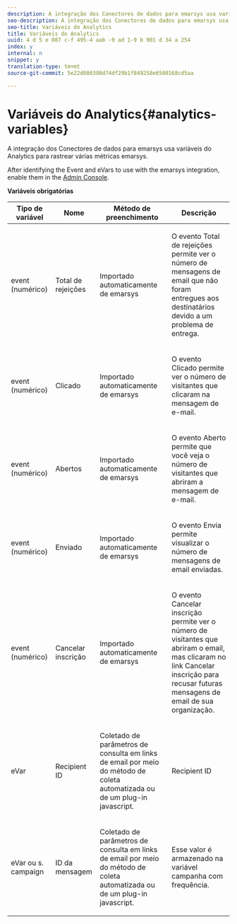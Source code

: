 ```yaml
---
description: A integração dos Conectores de dados para emarsys usa variáveis do Analytics para rastrear várias métricas emarsys.
seo-description: A integração dos Conectores de dados para emarsys usa variáveis do Analytics para rastrear várias métricas emarsys.
seo-title: Variáveis do Analytics
title: Variáveis do Analytics
uuid: 4 d 5 e 087 c-f 495-4 aab -9 ad 1-9 b 901 d 34 a 254
index: y
internal: n
snippet: y
translation-type: tm+mt
source-git-commit: 5e22d080398d74df29b1f849258e6500168cd5aa

---
```



# Variáveis do Analytics{#analytics-variables}

A integração dos Conectores de dados para emarsys usa variáveis do Analytics para rastrear várias métricas emarsys.

After identifying the Event and eVars to use with the emarsys integration, enable them in the [Admin Console](https://microsite.omniture.com/t2/help/en_US/reference/index.html?f=conversion_var_admin).

**Variáveis obrigatórias**

<table id="table_5B8F3A1EB55D4BB48F669FB84C857256"> 
 <thead> 
  <tr> 
   <th colname="col1" class="entry"> Tipo de variável </th> 
   <th colname="col2" class="entry"> Nome </th> 
   <th colname="col3" class="entry"> Método de preenchimento </th> 
   <th colname="col4" class="entry"> Descrição </th> 
  </tr>
 </thead>
 <tbody> 
  <tr> 
   <td colname="col1"> event (numérico) </td> 
   <td colname="col2"> Total de rejeições </td> 
   <td colname="col3"> <p>Importado automaticamente de emarsys </p> </td> 
   <td colname="col4"> <p>O evento Total de rejeições permite ver o número de mensagens de email que não foram entregues aos destinatários devido a um problema de entrega. </p> </td> 
  </tr> 
  <tr> 
   <td colname="col1"> event (numérico) </td> 
   <td colname="col2"> Clicado </td> 
   <td colname="col3"> <p>Importado automaticamente de emarsys </p> </td> 
   <td colname="col4"> <p>O evento Clicado permite ver o número de visitantes que clicaram na mensagem de e-mail. </p> </td> 
  </tr> 
  <tr> 
   <td colname="col1"> event (numérico) </td> 
   <td colname="col2"> Abertos </td> 
   <td colname="col3"> <p>Importado automaticamente de emarsys </p> </td> 
   <td colname="col4"> <p>O evento Aberto permite que você veja o número de visitantes que abriram a mensagem de e-mail. </p> </td> 
  </tr> 
  <tr> 
   <td colname="col1"> event (numérico) </td> 
   <td colname="col2"> Enviado </td> 
   <td colname="col3"> <p>Importado automaticamente de emarsys </p> </td> 
   <td colname="col4"> <p>O evento Envia permite visualizar o número de mensagens de email enviadas. </p> </td> 
  </tr> 
  <tr> 
   <td colname="col1"> event (numérico) </td> 
   <td colname="col2"> Cancelar inscrição </td> 
   <td colname="col3"> <p>Importado automaticamente de emarsys </p> </td> 
   <td colname="col4"> <p>O evento Cancelar inscrição permite ver o número de visitantes que abriram o email, mas clicaram no link Cancelar inscrição para recusar futuras mensagens de email de sua organização. </p> </td> 
  </tr> 
  <tr> 
   <td colname="col1"> eVar </td> 
   <td colname="col2"> Recipient ID </td> 
   <td colname="col3"> <p>Coletado de parâmetros de consulta em links de email por meio do método de coleta automatizada ou de um plug-in javascript. </p> </td> 
   <td colname="col4"> Recipient ID </td> 
  </tr> 
  <tr> 
   <td colname="col1"> eVar  ou s. campaign </td> 
   <td colname="col2"> ID da mensagem </td> 
   <td colname="col3"> <p>Coletado de parâmetros de consulta em links de email por meio do método de coleta automatizada ou de um plug-in javascript. </p> </td> 
   <td colname="col4"> Esse valor é armazenado na variável campanha com frequência. </td> 
  </tr> 
 </tbody> 
</table>

